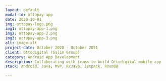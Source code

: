 ```yaml
---
layout: default
modal-id: ottopay-app
date: 2020-10-01
img: ottopay-logo.png
img1: ottopay-app-1.png
img2: ottopay-app-2.png
img3: ottopay-app-3.png
alt: image-alt
project-date: October 2020 - October 2021
client: Ottodigital (Salim Group)
category: Android App Development
description: Collaborating with teams to build Ottodigital mobile app
stack: Android, Java, MVP, RxJava, Jetpack, RoomDB

---
```

